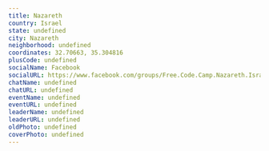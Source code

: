 ```yaml
---
title: Nazareth
country: Israel
state: undefined
city: Nazareth
neighborhood: undefined
coordinates: 32.70663, 35.304816
plusCode: undefined
socialName: Facebook
socialURL: https://www.facebook.com/groups/Free.Code.Camp.Nazareth.Israel
chatName: undefined
chatURL: undefined
eventName: undefined
eventURL: undefined
leaderName: undefined
leaderURL: undefined
oldPhoto: undefined
coverPhoto: undefined
---
```

